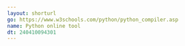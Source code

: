 ```yaml
---
layout: shorturl
go: https://www.w3schools.com/python/python_compiler.asp
name: Python online tool
dt: 240410094301
---
```


